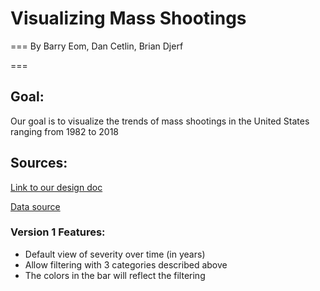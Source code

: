 # Visualizing Mass Shootings
===
By Barry Eom, Dan Cetlin, Brian Djerf

===
## Goal:
Our goal is to visualize the trends of mass shootings in the United States ranging from 1982 to 2018

## Sources:

[Link to our design doc](https://docs.google.com/document/d/1Z0ZpETbQ9QSabpQJ2X_fQmvk9-Dz-MNg2gLt1qSiOYs/edit?usp=sharing)


[Data source](https://www.motherjones.com/politics/2012/12/mass-shootings-mother-jones-full-data/)


### Version 1 Features:
 * Default view of severity over time (in years)
 * Allow filtering with 3 categories described above
 * The colors in the bar will reflect the filtering
